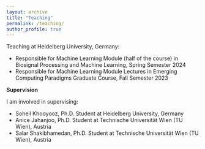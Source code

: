```yaml
---
layout: archive
title: "Teaching"
permalink: /teaching/
author_profile: true
---
```


Teaching at Heidelberg University, Germany:

* Responsible for Machine Learning Module (half of the course) in Biosignal Processing and Machine Learning, Spring Semester 2024
* Responsible for Machine Learning Module Lectures in Emerging Computing Paradigms Graduate Course, Fall Semester 2023




**Supervision**

I am involved in supervising:

* Soheil Khooyooz, Ph.D. Student at Heidelberg University, Germany
* Anice Jahanjoo, Ph.D. Student at Technische Universität Wien (TU Wien), Austria
* Salar Shakibhamedan, Ph.D. Student at Technische Universität Wien (TU Wien), Austria
